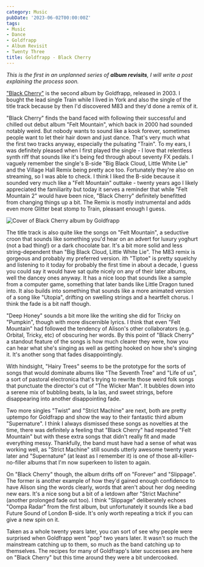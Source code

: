 ```yaml
---
category: Music
pubDate: '2023-06-02T00:00:00Z'
tags:
- Music
- Dance
- Goldfrapp
- Album Revisit
- Twenty Three
title: Goldfrapp - Black Cherry
---
```

_This is the first in an unplanned series of **album revisits**, I will write a post explaining the process soon._

["Black Cherry"](https://en.wikipedia.org/wiki/Black_Cherry_(Goldfrapp_album)) is the second album by Goldfrapp, released in 2003. I bought the lead single Train while I lived in York and also the single of the title track because by then I'd discovered M83 and they'd done a remix of it. 

"Black Cherry" finds the band faced with following their successful and chilled out debut album "Felt Mountain", which back in 2000 had sounded notably weird. But nobody wants to sound like a kook forever, sometimes people want to let their hair down and just dance. That's very much what the first two tracks anyway, especially the pulsating "Train". To my ears, I was definitely pleased when I first played the single - I love that relentless synth riff that sounds like it's being fed through about seventy FX pedals. I vaguely remember the single's B-side "Big Black Cloud, Little White Lie" and the Village Hall Remix being pretty ace too. Fortunately they're also on streaming, so I was able to check. I think I liked the B-side because it sounded very much like a "Felt Mountain" outtake - twenty years ago I likely appreciated the familiarity but today it serves a reminder that while "Felt Mountain 2" would have been nice, "Black Cherry" definitely benefitted from changing things up a bit. The Remix is mostly instrumental and adds even more Glitter beat stomp to Train, pleasant enough I guess. 

![Cover of Black Cherry album by Goldfrapp](../../assets/images/album-revisits/goldfrapp-black-cherry.jpg)

The title track is also quite like the songs on "Felt Mountain", a seductive croon that sounds like something you'd hear on an advert for luxury yoghurt (not a bad thing!) or a dark chocolate bar. It's a bit more solid and less string-dependent than "Big Black Cloud, Little White Lie". The M83 remix is gorgeous and probably my preferred version.
ith
"Tiptoe" is pretty squelchy and listening to it today for probably the first time in about a decade, I guess you could say it would have sat quite nicely on any of their later albums, well the dancey ones anyway. It has a nice loop that sounds like a sample from a computer game, something that later bands like Little Dragon tuned into. It also builds into something that sounds like a more animated version of a song like "Utopia", drifting on swelling strings and a heartfelt chorus. I think the fade is a bit naff though. 

"Deep Honey" sounds a bit more like the writing she did for Tricky on "Pumpkin", though with more discernible lyrics. I think that even "Felt Mountain" had followed the tendency of Alison's other collaborators (e.g. Orbital, Tricky, etc) of obscuring her words. By this point of "Black Cherry" a standout feature of the songs is how much clearer they were, how you can hear what she's singing as well as getting hooked on how she's singing it. It's another song that fades disappointingly.

With hindsight, "Hairy Trees" seems to be the prototype for the sorts of songs that would dominate albums like "The Seventh Tree" and "Life of us", a sort of pastoral electronica that's trying to rewrite those weird folk songs that punctuate the director's cut of "The Wicker Man". It bubbles down into a serene mix of bubbling beats, la la las, and sweet strings, before disappearing into another disappointing fade.

Two more singles "Twist" and "Strict Machine" are next, both are pretty uptempo for Goldfrapp and show the way to their fantastic third album "Supernature". I think I always dismissed these songs as novelties at the time, there was definitely a feeling that "Black Cherry" had repeated "Felt Mountain" but with these extra songs that didn't really fit and made everything messy. Thankfully, the band must have had a sense of what was working well, as "Strict Machine" still sounds utterly awesome twenty years later and "Supernature" (at least as I remember it) is one of those all-killer-no-filler albums that I'm now superkeen to listen to again. 

On "Black Cherry" though, the album drifts off on "Forever" and "Slippage". The former is another example of how they'd gained enough confidence to have Alison sing the words clearly, words that aren't about her dog needing new ears. It's a nice song but a bit of a letdown after "Strict Machine" (another prolonged fade out too). I think "Slippage" deliberately echoes "Oompa Radar" from the first album, but unfortunately it sounds like a bad Future Sound of London B-side. It's only worth repeating a trick if you can give a new spin on it. 

Taken as a whole twenty years later, you can sort of see why people were surprised when Goldfrapp went "pop" two years later. It wasn't so much the mainstream catching up to them, so much as the band catching up to themselves. The recipes for many of Goldfrapp's later successes are here on "Black Cherry" but this time around they were a bit undercooked.